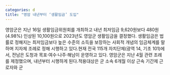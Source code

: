 ```yaml
---
categories: d
title: "영암 내년부터 ‘생활임금’ 도입"
---
```

영암군은 지난 16일 생활임금위원회를 개최하고 내년 최저임금 9,620원보다 480원(4.98%) 인상된 10,100원으로 2023년도 영암군 생활임금을 결정했다. 생활임금은 법률로 정해지는 최저임금보다 높은 수준의 소득을 보장하는 사회적 개념의 임금체계를 말하며 지자체 조례로 정해 시행하고 있다.현재 전국 115개 자치단체(광역 14, 기초 101)에서, 전남은 도청과 목포·여수·나주·해남이 운영하고 있다. 영암군은 지난 4월 관련 조례를 제정했으며, 내년부터 시행하게 된다.적용대상은 군 소속 6개월 이상 근속 기간제 근로자와 군